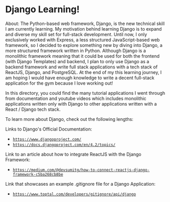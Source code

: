 # Django Learning!

About:
The Python-based web framework, Django, is the new technical skill I am currently learning. My motivation behind learning Django is to expand and diverse my skill set for full-stack development. 
Until now, I only exclusively worked with Express, a less structured JavaScript-based web framework, so I decided to explore something new by diving into Django, a more structured framework written in Python.
Although Django is a monolithic framework meaning that it could be used for both the frontend (with Django Templates) and backend, I plan to only use Django as a backend framework and write full stack applications 
with a tech stack of ReactJS, Django, and PostgreSQL. At the end of my this learning journey, I am hoping I would have enough knowledge to write a decent full-stack application for the gym because I love working out!

In this directory, you could find the many tutorial applications I went through from documentation and youtube videos which includes monolithic applications written only with Django to other applications written with
a React / Django tech stack.

To learn more about Django, check out the following lengths:

Links to Django's Official Documentation:
 - [`https://www.djangoproject.com/`](https://www.djangoproject.com/)
 - [`https://docs.djangoproject.com/en/4.2/topics/`](https://docs.djangoproject.com/en/4.2/topics/)

Link to an article about how to integrate ReactJS with the Django Framework:
 - [`https://medium.com/@devsumitg/how-to-connect-reactjs-django-framework-c5ba268cb8be`](https://medium.com/@devsumitg/how-to-connect-reactjs-django-framework-c5ba268cb8be)

Link that showcases an example .gitignore file for a Django Application:
 - [`https://www.toptal.com/developers/gitignore/api/django`](https://www.toptal.com/developers/gitignore/api/django)
